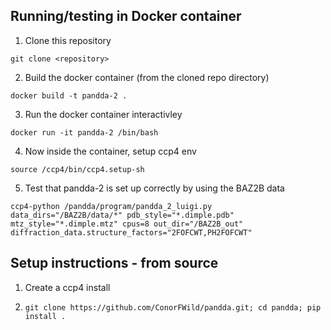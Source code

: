 ## Running/testing in Docker container
1. Clone this repository
```
git clone <repository>
```

2. Build the docker container (from the cloned repo directory)
```
docker build -t pandda-2 .
```

3. Run the docker container interactivley
```
docker run -it pandda-2 /bin/bash
```

4. Now inside the container, setup ccp4 env
```
source /ccp4/bin/ccp4.setup-sh
```

5. Test that pandda-2 is set up correctly by using the BAZ2B data
```
ccp4-python /pandda/program/pandda_2_luigi.py data_dirs="/BAZ2B/data/*" pdb_style="*.dimple.pdb" mtz_style="*.dimple.mtz" cpus=8 out_dir="/BAZ2B_out" diffraction_data.structure_factors="2FOFCWT,PH2FOFCWT"
```


## Setup instructions - from source 

1. Create a ccp4 install

2. ```git clone https://github.com/ConorFWild/pandda.git; cd pandda; pip install .```


